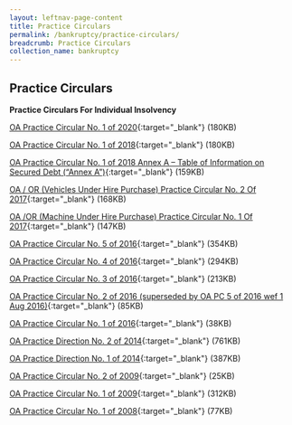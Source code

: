 ```yaml
---
layout: leftnav-page-content
title: Practice Circulars
permalink: /bankruptcy/practice-circulars/
breadcrumb: Practice Circulars
collection_name: bankruptcy
---
```


Practice Circulars
---

**Practice Circulars For Individual Insolvency**

[OA Practice Circular No. 1 of 2020](/files/OAORPC.pdf/){:target="_blank"} (180KB)

[OA Practice Circular No. 1 of 2018](/files/OAPracticeCircularNo1of2018.pdf/){:target="_blank"} (180KB)

[OA Practice Circular No. 1 of 2018 Annex A – Table of Information on Secured Debt (“Annex A”)](/files/AnnexA-TableofInformationonSecuredDebt.pdf/){:target="_blank"} (159KB)

[OA / OR (Vehicles Under Hire Purchase) Practice Circular No. 2 Of 2017](/files/PracticeCircularNo2of2017.pdf/){:target="_blank"} (168KB)

[OA /OR (Machine Under Hire Purchase) Practice Circular No. 1 Of 2017](/files/PracticeCircular1of2017.pdf/){:target="_blank"} (147KB)  

[OA Practice Circular No. 5 of 2016](/files/OAPC5of2016.pdf/){:target="_blank"} (354KB)

[OA Practice Circular No. 4 of 2016](/files/PracticeCircular4of2016.pdf/){:target="_blank"} (294KB)

[OA Practice Circular No. 3 of 2016](/files/PracticeCircular3of2016.pdf/){:target="_blank"} (213KB)

[OA Practice Circular No. 2 of 2016 (superseded by OA PC 5 of 2016 wef 1 Aug 2016)](/files/OAPC2of2016.pdf/){:target="_blank"} (85KB)

[OA Practice Circular No. 1 of 2016](/files/OAPC1of2016.pdf/){:target="_blank"} (38KB)

[OA Practice Direction No. 2 of 2014](/files/OAPracticeDirectionNo2of2014.pdf/){:target="_blank"} (761KB)

[OA Practice Direction No. 1 of 2014](/files/OAPracticeDirectionNo1of2014.pdf/){:target="_blank"} (387KB)

[OA Practice Circular No. 2 of 2009](/files/linkclicka4f5.pdf/){:target="_blank"} (25KB)

[OA Practice Circular No. 1 of 2009](/files/linkclick157c.pdf/){:target="_blank"} (312KB)

[OA Practice Circular No. 1 of 2008](/files/linkclick717a.pdf/){:target="_blank"} (77KB)
